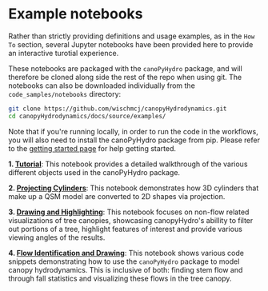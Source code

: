 
# Example notebooks

Rather than strictly providing definitions and usage examples, as in the `How To` section, several Jupyter notebooks have been provided here to provide an interactive turotial experience.

These notebooks are packaged with the `canoPyHydro` package, and will therefore be cloned along side the rest of the repo when using git. The notebooks can also be downloaded individually from the `code_samples/notebooks` directory:

```bash
git clone https://github.com/wischmcj/canopyHydrodynamics.git
cd canopyHydrodynamics/docs/source/examples/
```

Note that if you're running locally, in order to run the code in the workflows, you will also need to install the canoPyHydro package from pip. Please refer to the [getting started page](https://canopyhydrodynamics.readthedocs.io/en/latest/getting_started.html) for help getting started.


**1. [Tutorial](tutorial.ipynb)**: This notebook provides a detailed walkthrough of the various different objects used in the canoPyHydro package.

**2. [Projecting Cylinders](projecting_cylinders.ipynb)**: This notebook demonstrates how 3D cylinders that make up a QSM model are converted to 2D shapes via projection.

**3. [Drawing and Highlighting](tree_drawing_highlighting.ipynb)**: This notebook focuses on non-flow related visualizations of tree canopies, showcasing canopyHydro's abillity to filter out portions of a tree, highlight features of interest and provide various viewing angles of the results.

**4. [Flow Identification and Drawing](flow_identification_drawing.ipynb)**: This notebook shows various code snippets demonstrating how to use the `canoPyHydro` package to model canopy hydrodynamics. This is inclusive of both: finding stem flow and through fall statistics and visualizing these flows in the tree canopy.
